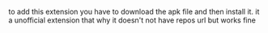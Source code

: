to add this extension you have to download the apk file and then install it.
it a unofficial extension that why it doesn't not have repos url but works fine
